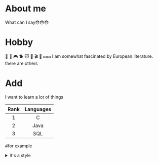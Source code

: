 # About me
What can I say😳😳😳
# Hobby
📖 🏀 🎮 🐕 🐱 💪 🎬 🚗 💴💵  I am somewhat fascinated by European literature.
there are others
# Add
I want to learn a lot of things

| Rank | Languages     |
|:----:|:-------------:|
|     1|      C        |
|     2|     Java      |
|     3|       SQL     |
#for example
<details>
  <summary>It's a style</summary>
      I'm really trying to write a format
</details>
